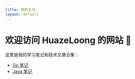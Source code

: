 ```yaml
---
title: 我的主页
layout: default
---
```


# 欢迎访问 HuazeLoong 的网站 👋

这里是我的学习笔记和技术文章合集：

- [Go 笔记](go.md)
- [Java 笔记](java.md)

